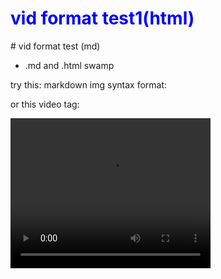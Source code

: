 <style>
h1   {color: blue;}
</style>
<h1>vid format test1(html)</h1>
# vid format test  (md)

- .md and .html swamp

try this:  markdown img syntax format:  


or this video tag:  

<video width="320" height="240" controls>
  <source src="IMG_0712.MOV" type="video/mp4">

Your browser does not support the video tag.
</video>

or this video tag larger: 

<video width="640" height="480" controls>
  <source src="IMG_0712.MOV" type="video/mp4">

Your browser does not support the video tag.
</video>  

unconstrained vid:  

<video  controls>
  <source src="IMG_0712.MOV" type="video/mp4">

Your browser does not support the video tag.
</video>
